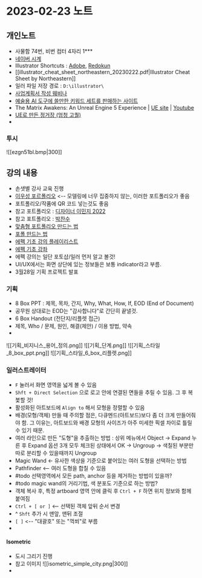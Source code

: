 # 2023-02-23 노트

## 개인노트
- 사물함 74번, 비번 컴터 4자리 1***
- [네이버 시계](https://search.naver.com/search.naver?sm=tab_hty.top&where=nexearch&query=%EC%8B%9C%EA%B0%84+%EC%B4%88%EB%8B%A8%EC%9C%84)
- Illustrator Shortcuts : [Adobe](https://helpx.adobe.com/illustrator/using/default-keyboard-shortcuts.html), [Redokun](https://redokun.com/blog/illustrator-shortcuts)
- [[illustrator_cheat_sheet_northeastern_20230222.pdf|Illustrator Cheat Sheet by Northeastern]]
- 일러 파일 저장 경로 : `D:\illustrator\`
- [사업계획서 작성 웨비나](https://event-us.kr/wellobiz/event/57505)
- [예술용 AI 도구에 쓸만한 키워드 세트를 판매하는 사이트](https://promptbase.com/)
- The Matrix Awakens: An Unreal Engine 5 Experience | [UE site](https://www.unrealengine.com/en-US/blog/introducing-the-matrix-awakens-an-unreal-engine-5-experience) | [Youtube](https://youtu.be/WU0gvPcc3jQ)
- [UE로 만든 정거장 (엄청 고퀄)](https://youtu.be/2paNFnw1wRs)
- 

### 투시
![[ezgn51bl.bmp|300]]

## 강의 내용
- 손샛별 강사 교육 진행
- [이우성 포르폴리오](https://shin105.com/portfolio-item/%EC%9D%B4%EC%9A%B0%EC%84%B1-directorymagazine/) <-- 모델링에 너무 집중하지 않는, 이러한 포트폴리오가 좋음
- 포트폴리오/작품에 QR 코드 넣는것도 좋음
- 참고 포트폴리오 : [디자이너 이민지 2022](https://www.behance.net/gallery/150506273/2022-PORTFOLIO)
- 참고 포트폴리오 : [박찬수](https://shin105.com/portfolio-item/portfolio-16-pcs/)
- [맞춤형 포트폴리오 만드는 법](https://publy.co/content/6548?s=a1oa38)
- [포폴 만드는 법](https://sharp-muscle-4d9.notion.site/portfolio-1803487f6bd54529abed155348f31e2d)
- [에펙 기초 강의 플레이리스트](https://www.youtube.com/channel/UC7U1P_8BcJz-Ni7sLc8BwGA/playlists)
- [에펙 기초 강좌](https://youtu.be/9VdioKd-Pgo)
- 에펙 강의는 일단 포토샵/일러 먼저 알고 볼것!
- UI/UX에서는 화면 상단에 있는 정보들은 보통 indicator라고 부름.
- 3월28일 기획 프로젝트 발표

### 기획
- 8 Box PPT : 제목, 목차, 간지, Why, What, How, If, EOD (End of Document)
- 공무원 상대로는 EOD는 "감사합니다"로 간단히 끝낼것.
- 6 Box Handout (전단지/리플렛 접근)
- 제목, Who / 문제, 원인, 해결(제안) / 이용 방법, 약속
- 

![[기획_비지니스_용어_정의.png]]
![[기획_단계.png]]
![[기획_스타일_8_box_ppt.png]]
![[기획_스타일_6_box_리플렛.png]]


### 일러스트레이터
- `F` 눌러서 화면 영역을 넓게 볼 수 있음
- `Shft + Direct Selection` 으로 로고 안에 연결된 면들을 추릴 수 있음. 그 후 복붗할 것!
- 활성화된 아트보드에 `Align to` 해서 모형을 정렬할 수 있음
- 배경(모형/객체) 만들 때 주의할 점은, 다큐멘드(아트보드)보다 좀 더 크게 만들어줘야 함. 그 이유는, 아트보드와 배경 모형의 사이즈가 아주 미세한 픽셀 차이로 틀릴 수 있기 때문.
- 여러 라인으로 만든 "도형"을 추출하는 방법 : 상위 메뉴에서 Object -> Expand 누른 후 Expand 옵션 3개 모두 체크된 상태에서 OK -> Ungroup -> 색칠된 부분만 따로 분리할 수 있을때까지 Ungroup
- Magic Wand <- 유사한 색상을 기준으로 붙어있는 여러 도형을 선택하는 방법
- Pathfinder <-- 여러 도형을 합칠 수 있음
- #todo 선택영역에서 모든 path, anchor 등을 제거하는 방법이 있을까?
- #todo magic wand의 거리기법, 색 분포도 기준으로 하는 방법?
- 객체 복사 후, 특정 artboard 영역 안에 클릭 후 `Ctrl + F` 하면 위치 정보와 함께 붙여짐
- `Ctrl + [ or ]` <-- 선택된 객체 앞뒤 순서 변경
- ^ `Shft` 추가 시 맨앞, 맨뒤 조절
- `[ ]` <-- "대괄호" 또는 "꺽쐬"로 부름
- 


#### Isometric
- 도시 그리기 진행
- 참고 이미지
  ![[isometric_simple_city.png|300]]
- 
